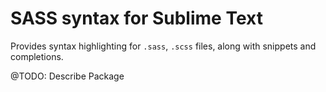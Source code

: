 # SASS syntax for Sublime Text

Provides syntax highlighting for `.sass`, `.scss` files, along with snippets and completions.

@TODO: Describe Package
